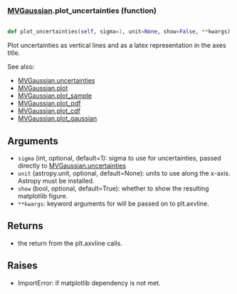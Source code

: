 ### [MVGaussian](MVGaussian.md).plot_uncertainties (function)


```py

def plot_uncertainties(self, sigma=1, unit=None, show=False, **kwargs)

```



Plot uncertainties as vertical lines and as a latex representation in
the axes title.

See also:

* [MVGaussian.uncertainties](MVGaussian.uncertainties.md)
* [MVGaussian.plot](MVGaussian.plot.md)
* [MVGaussian.plot_sample](MVGaussian.plot_sample.md)
* [MVGaussian.plot_pdf](MVGaussian.plot_pdf.md)
* [MVGaussian.plot_cdf](MVGaussian.plot_cdf.md)
* [MVGaussian.plot_gaussian](MVGaussian.plot_gaussian.md)

Arguments
------------
* `sigma` (int, optional, default=1): sigma to use for uncertainties,
    passed directly to [MVGaussian.uncertainties](MVGaussian.uncertainties.md)
* `unit` (astropy.unit, optional, default=None): units to use along
    the x-axis.  Astropy must be installed.
* `show` (bool, optional, default=True): whether to show the resulting
    matplotlib figure.
* `**kwargs`: keyword arguments for will be passed on to plt.axvline.

Returns
--------
* the return from the plt.axvline calls.

Raises
--------
* ImportError: if matplotlib dependency is not met.

